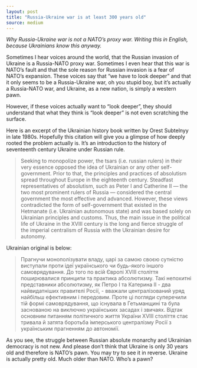 ```yaml
---
layout: post
title: "Russia-Ukraine war is at least 300 years old"
source: medium
---
```


*Why Russia-Ukraine war is not a NATO’s proxy war. Writing this in English, because Ukrainians know this anyway.*

Sometimes I hear voices around the world, that the Russian invasion of Ukraine is a Russia-NATO proxy war. Sometimes I even hear that this war is NATO’s fault and that the sole reason for Russian invasion is a fear of NATO’s expansion. These voices say that “we have to look deeper” and that it only seems to be a Russia-Ukraine war, oh you stupid boy, but it’s actually a Russia-NATO war, and Ukraine, as a new nation, is simply a western pawn.

However, if these voices actually want to “look deeper”, they should understand that what they think is “look deeper” is not even scratching the surface.

Here is an excerpt of the Ukrainian history book written by Orest Subtelnyy in late 1980s. Hopefully this citation will give you a glimpse of how deeply rooted the problem actually is. It’s an introduction to the history of seventeenth century Ukraine under Russian rule.

> Seeking to monopolize power, the tsars (i.e. russian rulers) in their very essence opposed the idea of ​​Ukrainian or any other self-government. Prior to that, the principles and practices of absolutism spread throughout Europe in the eighteenth century. Steadfast representatives of absolutism, such as Peter I and Catherine II — the two most prominent rulers of Russia — considered the central government the most effective and advanced. However, these views contradicted the form of self-government that existed in the Hetmanate (i.e. Ukrainian autonomous state) and was based solely on Ukrainian principles and customs. Thus, the main issue in the political life of Ukraine in the XVIII century is the long and fierce struggle of the imperial centralism of Russia with the Ukrainian desire for autonomy.

Ukrainian original is below:

> Прагнучи монополізувати владу, царі за самою своєю сутністю виступали проти ідеї українського чи будь-якого іншого самоврядування. До того по всій Європі ХVIII століття поширювалися принципи та практика абсолютизму. Такі непохитні представники абсолютизму, як Петро I та Катерина II - два найвидатніших правителі Росії, - вважали централізований уряд найбільш ефективним і передовим. Проте ці погляди суперечили тій формі самоврядування, що існувала в Гетьманщині та була заснованою на виключно українських засадах і звичаях. Відтак основним питанням політичного життя України XVIII століття стає тривала й затята боротьба імперського централізму Росії з українським прагненням до автономії.

As you see, the struggle between Russian absolute monarchy and Ukrainian democracy is not new. And please don’t think that Ukraine is only 30 years old and therefore is NATO’s pawn. You may try to see it in reverse. Ukraine is actually pretty old. Much older than NATO. Who’s a pawn?
